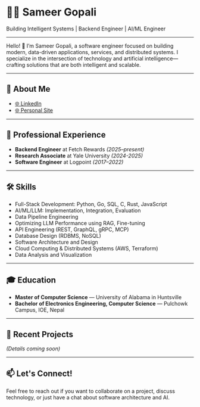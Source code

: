 # 👨‍💻 Sameer Gopali

Building Intelligent Systems | Backend Engineer | AI/ML Engineer

---

Hello! 👋 I’m Sameer Gopali, a software engineer focused on building modern, data-driven applications, services, and distributed systems. I specialize in the intersection of technology and artificial intelligence—crafting solutions that are both intelligent and scalable.

---

## 🚀 About Me

- [🌐 LinkedIn](#)  
- [🌐 Personal Site](#)  

---

## 💼 Professional Experience

- **Backend Engineer** at Fetch Rewards _(2025–present)_
- **Research Associate** at Yale University _(2024-2025)_
- **Software Engineer** at Logpoint _(2017–2022)_

---

## 🛠 Skills

- Full-Stack Development: Python, Go, SQL, C, Rust, JavaScript
- AI/ML/LLM: Implementation, Integration, Evaluation
- Data Pipeline Engineering
- Optimizing LLM Performance using RAG, Fine-tuning
- API Engineering (REST, GraphQL, gRPC, MCP)
- Database Design (RDBMS, NoSQL)
- Software Architecture and Design
- Cloud Computing & Distributed Systems (AWS, Terraform)
- Data Analysis and Visualization

---

## 🎓 Education

- **Master of Computer Science** — University of Alabama in Huntsville
- **Bachelor of Electronics Engineering, Computer Science** — Pulchowk Campus, IOE, Nepal

---

## 🌟 Recent Projects

*(Details coming soon)*

---

## 📫 Let's Connect!

Feel free to reach out if you want to collaborate on a project, discuss technology, or just have a chat about software architecture and AI.